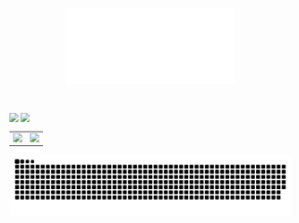 <br>
<p align="center">
  <picture>
    <source srcset="Signature_Black.png" media="(prefers-color-scheme: light)">
    <source srcset="Signature_White.png" media="(prefers-color-scheme: dark)">
    <img src="Signature_White.png" style="width: 60%;" alt="Signature">
  </picture>
</p>
<br><br>


<picture>
  <source
    srcset="https://github-readme-stats.vercel.app/api?username=y-dada-dev&show_icons=true&include_all_commits=true&hide=contribs&hide_border=true&theme=dark&bg_color=00000000&ring_color=2dba4e"
    media="(prefers-color-scheme: dark)"
  />
  <source
    srcset="https://github-readme-stats.vercel.app/api?username=y-dada-dev&show_icons=true&include_all_commits=true&hide=contribs&hide_border=true&theme=vue&bg_color=00000000&ring_color=2dba4e"
    media="(prefers-color-scheme: light)"
  />
  <img src="https://github-readme-stats.vercel.app/api?username=y-dada-dev&show_icons=true&include_all_commits=true&hide=contribs&hide_border=true" />
</picture>



<picture>
  <source
    srcset="https://github-readme-stats.vercel.app/api/top-langs/?username=y-dada-dev&layout=compact&langs_count=12&hide=PLpgSQL,Tex,Hack,Shell,jupyter%20notebook,Less&hide_border=true&theme=dark&bg_color=00000000"
    media="(prefers-color-scheme: dark)"
  />
  <source
    srcset="https://github-readme-stats.vercel.app/api/top-langs/?username=y-dada-dev&layout=compact&langs_count=12&hide=PLpgSQL,Tex,Hack,Shell,jupyter%20notebook,Less&hide_border=true&theme=vue&bg_color=00000000"
    media="(prefers-color-scheme: light)"
  />
  <img src="https://github-readme-stats.vercel.app/api/top-langs/?username=y-dada-dev&layout=compact&langs_count=12&hide=PLpgSQL,Tex,Hack,Shell,jupyter%20notebook,Less&hide_border=true" />
</picture>





<table style="width: 100%; text-align: center;">
  <tr>
    <td style="vertical-align: top;" >
      <img src="https://github-readme-stats.vercel.app/api?username=y-dada-dev&rank_icon=github&show=discussions_started,discussions_answered&show_icons=true&include_all_commits=true&hide=contribs&hide_border=true"/>
    </td>
    <td style="vertical-align: top;">
      <img src="https://github-readme-stats.vercel.app/api/top-langs/?username=y-dada-dev&layout=compact&langs_count=12&hide=PLpgSQL,Tex,Hack,Shell,jupyter%20notebook,Less&hide_border=true""/>
    </td>
  </tr>
</table>







<picture>
  <img src="github-user-contribution.svg" />
</picture>
